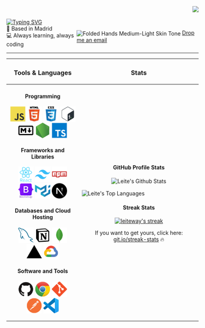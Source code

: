 <div align="right">
 
![](https://komarev.com/ghpvc/?username=leiteway&color=blueviolet&abbreviated=true)

</div>
 <!--<img align="right" alt="GIF" src="https://user-images.githubusercontent.com/74038190/235224431-e8c8c12e-6826-47f1-89fb-2ddad83b3abf.gif" width="350px" height="300px"/>-->

<div style="display: flex; justify-content: space-between; align-items: center;">
  <!-- Contenido del lado izquierdo -->
  <div>
    <a href="https://git.io/typing-svg">
      <img src="https://readme-typing-svg.demolab.com?font=Fira+Code&pause=300&color=36BCF7FF&random=false&width=410&lines=Hi+there!+I'm+Leite👋🏼;Web+Developer+%26+Frontend;Welcome+to+my+page%F0%9F%91%BD" alt="Typing SVG">
    </a>
    <br>
    📍 Based in Madrid <br/>
    💻 Always learning, always coding
  </div>
  
  <!-- Contenido del lado derecho -->
  <div>
    <!--Social icons section-->
   <br/>
   <img align="center" src="https://raw.githubusercontent.com/Tarikul-Islam-Anik/Animated-Fluent-Emojis/master/Emojis/Hand%20gestures/Folded%20Hands%20Medium-Light%20Skin%20Tone.png" alt="Folded Hands Medium-Light Skin Tone" width="25" height="25"/> <a href="mailto:leiteway@gmail.com">Drop me an email</a>

  </div>
</div>

***

<div align="center">

| <h3 align="center">Tools & Languages</h3>  | <h3 align="center">Stats </h3>   |
|----------------------------------------------------|-------------------------------------|
| <h4 align="center">Programming </h4> <p align="center"> <img alt="JAVASCRIPT" width="40px" src="https://github.com/devicons/devicon/blob/master/icons/javascript/javascript-original.svg"> <img alt="HTML" width="40px" src="https://github.com/devicons/devicon/blob/master/icons/html5/html5-original-wordmark.svg"> <img alt="CSS" width="40px" src="https://github.com/devicons/devicon/blob/master/icons/css3/css3-original-wordmark.svg"> <img alt="BASH" width="40px" src="https://github.com/devicons/devicon/blob/master/icons/bash/bash-original.svg"> <br/> <img alt="MARKDOWN" width="40px" src="https://github.com/devicons/devicon/blob/master/icons/markdown/markdown-original.svg"> <img alt="NODEJS" width="40px" src="https://github.com/devicons/devicon/blob/master/icons/nodejs/nodejs-original.svg"> <img alt="TYPESCRIPT" width="40px" src="https://github.com/devicons/devicon/blob/master/icons/typescript/typescript-original.svg"> </p> <h4 align="center">Frameworks and Libraries </h4> <p align="center"> <img alt="REACT" width="40px" src="https://github.com/devicons/devicon/blob/master/icons/react/react-original-wordmark.svg"> <img alt="TAILWINDCSS" width="40px" src="https://github.com/devicons/devicon/blob/master/icons/tailwindcss/tailwindcss-original.svg"> <img alt="NPM" width="40px" src="https://github.com/devicons/devicon/blob/master/icons/npm/npm-original-wordmark.svg">  <br/> <img alt="BOOTSTRAP" width="40px" src="https://github.com/devicons/devicon/blob/master/icons/bootstrap/bootstrap-original-wordmark.svg"> <img alt="MATERIAL-UI" width="40px" src="https://github.com/devicons/devicon/blob/master/icons/materialui/materialui-original.svg"> <img alt="NEXTJS" width="40px" src="https://github.com/devicons/devicon/blob/master/icons/nextjs/nextjs-original.svg"> </p> <h4 align="center">Databases and Cloud Hosting</h4> <p align="center"> <img alt="SQL" width="40px" src="https://github.com/devicons/devicon/blob/master/icons/mysql/mysql-original.svg"> <img alt="NOTION" width="40px" src="https://github.com/devicons/devicon/blob/master/icons/notion/notion-original.svg"> <img alt="MONGODB" width="40px" src="https://github.com/devicons/devicon/blob/master/icons/mongodb/mongodb-original.svg">  <br/> <img alt="VERCEL" width="40px" src="https://github.com/devicons/devicon/blob/master/icons/vercel/vercel-original.svg"> <img alt="GOOGLE-CLOUD" width="40px" src="https://github.com/devicons/devicon/blob/master/icons/googlecloud/googlecloud-original.svg"> </p> <h4 align="center">Software and Tools</h4> <p align="center"> <img alt="GITHUB" width="40px" src="https://github.com/devicons/devicon/blob/master/icons/github/github-original.svg"> <img alt="CHROME" width="40px" src="https://github.com/devicons/devicon/blob/master/icons/chrome/chrome-original.svg"> <img alt="GIT" width="40px" src="https://github.com/devicons/devicon/blob/master/icons/git/git-original.svg">  <br/> <img alt="POSTMAN" width="40px" src="https://github.com/devicons/devicon/blob/master/icons/postman/postman-original.svg"> <img alt="VISUAL-STUDIO-CODE" width="40px" src="https://github.com/devicons/devicon/blob/master/icons/vscode/vscode-original.svg"> </p> | <h4 align="center">GitHub Profile Stats</h4> <!-- https://github.com/anuraghazra/github-readme-stats --> <p align="center"> <img alt="Leite's Github Stats" src="https://github-readme-stats.vercel.app/api?username=leiteway&show_icons=true&include_all_commits=true&theme=gotham&hide_border=true" height="160px"/> </p> <img align="center" alt="Leite's Top Languages" src="https://github-readme-stats.vercel.app/api/top-langs/?username=leiteway&langs_count=8&layout=compact&theme=gotham&hide_border=true&hide=Jupyter%20Notebook,Roff" height="120px" width="420px"/> <br/> <h4 align="center">Streak Stats</h4> <p align="center"> <a href="https://github.com/denvercoder1/github-readme-streak-stats"> <!-- Use https://streak-stats.demolab.com or self-host with your own Vercel app - visit https://git.io/streak-stats for instructions --> <img title="🔥 Get streak stats for your profile at git.io/streak-stats" alt="leiteway's streak" src="https://github-readme-streak-stats-9m8ugfa77-denvercoder1.vercel.app/?user=leiteway&theme=gotham&hide_border=true" height="150"/> </a> <p align="center"> If you want to get yours, click here: <a href="https://git.io/streak-stats">git.io/streak-stats</a> 🔥</p> |
</div>


